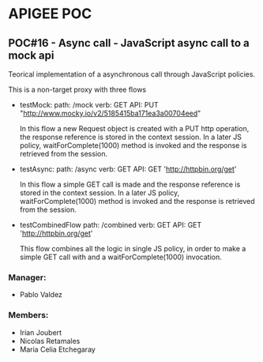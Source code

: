 # APIGEE POC
## POC#16 - Async call - JavaScript async call to a mock api
Teorical implementation of a asynchronous call through JavaScript policies.

This is a non-target proxy with three flows

 - testMock:
	path: /mock
	verb: GET
	API: PUT "http://www.mocky.io/v2/5185415ba171ea3a00704eed" 
	
	In this flow a new Request object is created with a PUT http operation, the response reference is stored in the context session. 
	In a later JS policy, waitForComplete(1000) method is invoked and the response is retrieved from the session. 
 
 - testAsync:
	path: /async
	verb: GET
	API: GET 'http://httpbin.org/get'
	
	In this flow a simple GET call is made and the response reference is stored in the context session. 
	In a later JS policy, waitForComplete(1000) method is invoked and the response is retrieved from the session. 
	
 - testCombinedFlow
	path: /combined
	verb: GET
	API: GET 'http://httpbin.org/get'

	This flow combines all the logic in single JS policy, in order to make a simple GET call with and a waitForComplete(1000) invocation. 
	
### Manager:
* Pablo Valdez
### Members:
* Irian Joubert
* Nicolas Retamales
* Maria Celia Etchegaray